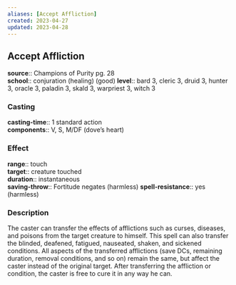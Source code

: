 ```yaml
---
aliases: [Accept Affliction]
created: 2023-04-27
updated: 2023-04-28
---
```


## Accept Affliction

**source**:: Champions of Purity pg. 28  
**school**:: conjuration (healing) (good)
**level**:: bard 3, cleric 3, druid 3, hunter 3, oracle 3, paladin 3, skald 3, warpriest 3, witch 3

### Casting

**casting-time**:: 1 standard action  
**components**:: V, S, M/DF (dove’s heart)

### Effect

**range**:: touch  
**target**:: creature touched  
**duration**:: instantaneous  
**saving-throw**:: Fortitude negates (harmless)
**spell-resistance**:: yes (harmless)

### Description

The caster can transfer the effects of afflictions such as curses, diseases, and poisons from the target creature to himself. This spell can also transfer the blinded, deafened, fatigued, nauseated, shaken, and sickened conditions. All aspects of the transferred afflictions (save DCs, remaining duration, removal conditions, and so on) remain the same, but affect the caster instead of the original target. After transferring the affliction or condition, the caster is free to cure it in any way he can.
